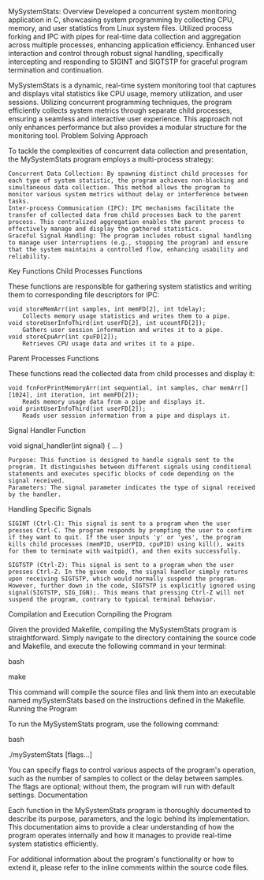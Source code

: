 MySystemStats:
Overview
Developed a concurrent system monitoring application in C, showcasing system programming by collecting CPU, memory, and user statistics from Linux system files.
Utilized process forking and IPC with pipes for real-time data collection and aggregation across multiple processes, enhancing application efficiency.
Enhanced user interaction and control through robust signal handling, specifically intercepting and responding to SIGINT and SIGTSTP for graceful program termination and continuation.


MySystemStats is a dynamic, real-time system monitoring tool that captures and displays vital statistics like CPU usage, memory utilization, and user sessions. Utilizing concurrent programming techniques, the program efficiently collects system metrics through separate child processes, ensuring a seamless and interactive user experience. This approach not only enhances performance but also provides a modular structure for the monitoring tool.
Problem Solving Approach

To tackle the complexities of concurrent data collection and presentation, the MySystemStats program employs a multi-process strategy:

    Concurrent Data Collection: By spawning distinct child processes for each type of system statistic, the program achieves non-blocking and simultaneous data collection. This method allows the program to monitor various system metrics without delay or interference between tasks.
    Inter-process Communication (IPC): IPC mechanisms facilitate the transfer of collected data from child processes back to the parent process. This centralized aggregation enables the parent process to effectively manage and display the gathered statistics.
    Graceful Signal Handling: The program includes robust signal handling to manage user interruptions (e.g., stopping the program) and ensure that the system maintains a controlled flow, enhancing usability and reliability.

Key Functions
Child Processes Functions

These functions are responsible for gathering system statistics and writing them to corresponding file descriptors for IPC:

    void storeMemArr(int samples, int memFD[2], int tdelay);
        Collects memory usage statistics and writes them to a pipe.
    void storeUserInfoThird(int userFD[2], int ucountFD[2]);
        Gathers user session information and writes it to a pipe.
    void storeCpuArr(int cpuFD[2]);
        Retrieves CPU usage data and writes it to a pipe.

Parent Processes Functions

These functions read the collected data from child processes and display it:

    void fcnForPrintMemoryArr(int sequential, int samples, char memArr[][1024], int iteration, int memFD[2]);
        Reads memory usage data from a pipe and displays it.
    void printUserInfoThird(int userFD[2]);
        Reads user session information from a pipe and displays it.


Signal Handler Function

void signal_handler(int signal) { ... }

    Purpose: This function is designed to handle signals sent to the program. It distinguishes between different signals using conditional statements and executes specific blocks of code depending on the signal received.
    Parameters: The signal parameter indicates the type of signal received by the handler.

Handling Specific Signals

    SIGINT (Ctrl-C): This signal is sent to a program when the user presses Ctrl-C. The program responds by prompting the user to confirm if they want to quit. If the user inputs 'y' or 'yes', the program kills child processes (memPID, userPID, cpuPID) using kill(), waits for them to terminate with waitpid(), and then exits successfully.

    SIGTSTP (Ctrl-Z): This signal is sent to a program when the user presses Ctrl-Z. In the given code, the signal handler simply returns upon receiving SIGTSTP, which would normally suspend the program. However, further down in the code, SIGTSTP is explicitly ignored using signal(SIGTSTP, SIG_IGN);. This means that pressing Ctrl-Z will not suspend the program, contrary to typical terminal behavior.

Compilation and Execution
Compiling the Program

Given the provided Makefile, compiling the MySystemStats program is straightforward. Simply navigate to the directory containing the source code and Makefile, and execute the following command in your terminal:

bash

make

This command will compile the source files and link them into an executable named mySystemStats based on the instructions defined in the Makefile.
Running the Program

To run the MySystemStats program, use the following command:

bash

./mySystemStats [flags...]

You can specify flags to control various aspects of the program's operation, such as the number of samples to collect or the delay between samples. The flags are optional; without them, the program will run with default settings.
Documentation

Each function in the MySystemStats program is thoroughly documented to describe its purpose, parameters, and the logic behind its implementation. This documentation aims to provide a clear understanding of how the program operates internally and how it manages to provide real-time system statistics efficiently.

For additional information about the program's functionality or how to extend it, please refer to the inline comments within the source code files.
